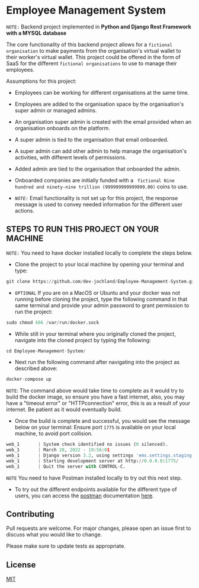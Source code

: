 # Employee Management System
```NOTE:``` Backend project implemented in **Python and Django Rest Framework with a MYSQL database** 

The core functionality of this backend project allows for a ```fictional organisation``` to make payments from the organisation's virtual wallet to their worker's virtual wallet. This project could be offered in the form of SaaS for the different ```fictional organisations``` to use to manage their employees.

Assumptions for this project:
- Employees can be working for different organisations at the same time.
- Employees are added to the organisation space by the organisation's super admin or managed admins.
- An organisation super admin is created with the email provided when an organisation onboards on the platform.
- A super admin is tied to the organisation that email onboarded.
- A super admin can add other admin to help manage the organisation's activities, with different levels of permissions.
- Added admin are tied to the organisation that onboarded the admin.
- Onboarded companies are initially funded with a ``` fictional Nine hundred and ninety-nine trillion (999999999999999.00)``` coins to use.

- *```NOTE:```* Email functionality is not set up for this project, the response message is used to convey needed information for the different user actions.  

## STEPS TO RUN THIS PROJECT ON YOUR MACHINE
```NOTE:``` You need to have docker installed locally to complete the steps below.
- Clone the project to your local machine by opening your terminal and type:
```python
git clone https://github.com/dev-jochland/Employee-Management-System.git
``` 
- ```OPTIONAL``` If you are on a MacOS or Ubuntu and your docker was not running before cloning the project, type the following command in that same terminal and provide your admin password to grant permission to run the project:
```python
sudo chmod 666 /var/run/docker.sock
```

- While still in your terminal where you originally cloned the project, navigate into the cloned project by typing the following:
```python
cd Employee-Management-System/
```

- Next run the following command after navigating into the project as described above:
```python
docker-compose up
```
```NOTE```: The command above would take time to complete as it would try to build the docker image, so ensure you have a fast internet, also, you may have a "timeout error" or "HTTPconnection" error, this is as a result of your internet. Be patient as it would eventually build.

- Once the build is complete and successful, you would see the message below on your terminal: Ensure port ```1775``` is available on your local machine, to avoid port collision.
```python
web_1       | System check identified no issues (0 silenced).
web_1       | March 28, 2022 - 19:56:01
web_1       | Django version 3.2, using settings 'ems.settings.staging'
web_1       | Starting development server at http://0.0.0.0:1775/
web_1       | Quit the server with CONTROL-C.
```

```NOTE``` You need to have Postman installed locally to try out this next step.
- To try out the different endpoints available for the different type of users, you can access the [postman](https://documenter.getpostman.com/view/11396719/UVyoVxHM) documentation [here](https://documenter.getpostman.com/view/11396719/UVyoVxHM).

## Contributing
Pull requests are welcome. For major changes, please open an issue first to discuss what you would like to change.

Please make sure to update tests as appropriate.

## License
[MIT](https://choosealicense.com/licenses/mit/)
